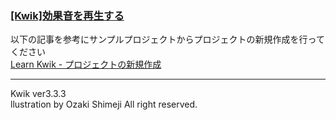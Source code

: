 ### [[Kwik]効果音を再生する](http://wp.me/p2bA78-6b)

以下の記事を参考にサンプルプロジェクトからプロジェクトの新規作成を行ってください  
[Learn Kwik - プロジェクトの新規作成](http://wp.me/p2bA78-8j)

***
Kwik ver3.3.3  
llustration by Ozaki Shimeji All right reserved.
